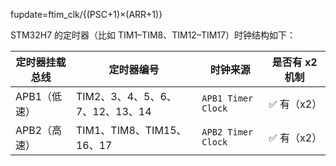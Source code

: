 
fupdate​=ftim_clk​​/{(PSC+1)×(ARR+1)}

STM32H7 的定时器（比如 TIM1–TIM8、TIM12–TIM17）时钟结构如下：

| 定时器挂载总线  | 定时器编号                   | 时钟来源               | 是否有 x2 机制 |
| -------- | ----------------------- | ------------------ | --------- |
| APB1（低速） | TIM2、3、4、5、6、7、12、13、14 | `APB1 Timer Clock` | ✅ 有（x2）   |
| APB2（高速） | TIM1、TIM8、TIM15、16、17   | `APB2 Timer Clock` | ✅ 有（x2）   |